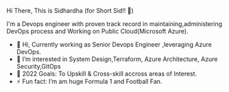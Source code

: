 Hi There, This is Sidhardha (for Short Sid!! 👋)

I'm a Devops engineer with proven track record in maintaining,administering DevOps process and Working on Public Cloud(Microsoft Azure).


- 👋 Hi, Currently working as Senior Devops Engineer ,leveraging Azure DevOps.
- 👀 I’m interested in System Design,Terraform, Azure Architecture, Azure Security,GitOps 
- 🥅 2022 Goals: To Upskill & Cross-skill accross areas of Interest.
- ⚡ Fun fact: I’m am huge Formula 1 and Football Fan.

<!---
sidhardhav/sidhardhav is a ✨ special ✨ repository because its `README.md` (this file) appears on your GitHub profile.
You can click the Preview link to take a look at your changes.
--->

